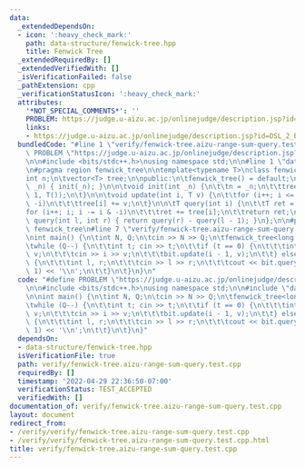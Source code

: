 ```yaml
---
data:
  _extendedDependsOn:
  - icon: ':heavy_check_mark:'
    path: data-structure/fenwick-tree.hpp
    title: Fenwick Tree
  _extendedRequiredBy: []
  _extendedVerifiedWith: []
  _isVerificationFailed: false
  _pathExtension: cpp
  _verificationStatusIcon: ':heavy_check_mark:'
  attributes:
    '*NOT_SPECIAL_COMMENTS*': ''
    PROBLEM: https://judge.u-aizu.ac.jp/onlinejudge/description.jsp?id=DSL_2_B
    links:
    - https://judge.u-aizu.ac.jp/onlinejudge/description.jsp?id=DSL_2_B
  bundledCode: "#line 1 \"verify/fenwick-tree.aizu-range-sum-query.test.cpp\"\n#define\
    \ PROBLEM \"https://judge.u-aizu.ac.jp/onlinejudge/description.jsp?id=DSL_2_B\"\
    \n\n#include <bits/stdc++.h>\nusing namespace std;\n\n#line 1 \"data-structure/fenwick-tree.hpp\"\
    \n#pragma region fenwick_tree\n\ntemplate<typename T>\nclass fenwick_tree {\n\t\
    int n;\n\tvector<T> tree;\n\npublic:\n\tfenwick_tree() = default;\n\n\tfenwick_tree(int\
    \ _n) { init(_n); }\n\n\tvoid init(int _n) {\n\t\tn = _n;\n\t\ttree.assign(n +\
    \ 1, T());\n\t}\n\n\tvoid update(int i, T v) {\n\t\tfor (i++; i <= n; i += i &\
    \ -i)\n\t\t\ttree[i] += v;\n\t}\n\n\tT query(int i) {\n\t\tT ret = T();\n\t\t\
    for (i++; i; i -= i & -i)\n\t\t\tret += tree[i];\n\t\treturn ret;\n\t}\n\n\tT\
    \ query(int l, int r) { return query(r) - query(l - 1); }\n};\n\n#pragma endregion\
    \ fenwick_tree\n#line 7 \"verify/fenwick-tree.aizu-range-sum-query.test.cpp\"\n\
    \nint main() {\n\tint N, Q;\n\tcin >> N >> Q;\n\tfenwick_tree<long long> bit(N);\n\
    \twhile (Q--) {\n\t\tint t; cin >> t;\n\t\tif (t == 0) {\n\t\t\tint i; long long\
    \ v;\n\t\t\tcin >> i >> v;\n\t\t\tbit.update(i - 1, v);\n\t\t} else if (t == 1)\
    \ {\n\t\t\tint l, r;\n\t\t\tcin >> l >> r;\n\t\t\tcout << bit.query(l - 1, r -\
    \ 1) << '\\n';\n\t\t}\n\t}\n}\n"
  code: "#define PROBLEM \"https://judge.u-aizu.ac.jp/onlinejudge/description.jsp?id=DSL_2_B\"\
    \n\n#include <bits/stdc++.h>\nusing namespace std;\n\n#include \"data-structure/fenwick-tree.hpp\"\
    \n\nint main() {\n\tint N, Q;\n\tcin >> N >> Q;\n\tfenwick_tree<long long> bit(N);\n\
    \twhile (Q--) {\n\t\tint t; cin >> t;\n\t\tif (t == 0) {\n\t\t\tint i; long long\
    \ v;\n\t\t\tcin >> i >> v;\n\t\t\tbit.update(i - 1, v);\n\t\t} else if (t == 1)\
    \ {\n\t\t\tint l, r;\n\t\t\tcin >> l >> r;\n\t\t\tcout << bit.query(l - 1, r -\
    \ 1) << '\\n';\n\t\t}\n\t}\n}"
  dependsOn:
  - data-structure/fenwick-tree.hpp
  isVerificationFile: true
  path: verify/fenwick-tree.aizu-range-sum-query.test.cpp
  requiredBy: []
  timestamp: '2022-04-29 22:36:50-07:00'
  verificationStatus: TEST_ACCEPTED
  verifiedWith: []
documentation_of: verify/fenwick-tree.aizu-range-sum-query.test.cpp
layout: document
redirect_from:
- /verify/verify/fenwick-tree.aizu-range-sum-query.test.cpp
- /verify/verify/fenwick-tree.aizu-range-sum-query.test.cpp.html
title: verify/fenwick-tree.aizu-range-sum-query.test.cpp
---
```

